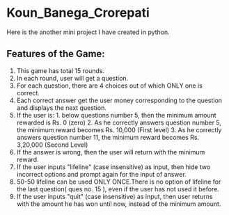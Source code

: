 # Koun_Banega_Crorepati

Here is the another mini project I have created in python.

## Features of the Game:

1. This game has total 15 rounds.
2. In each round, user will get a question.
3. For each question, there are 4 choices out of which ONLY one is correct.
4. Each correct answer get the user money corresponding to the question and displays the next question.
5. If the user is:
       1. below questions number 5, then the minimum amount rewarded is Rs. 0 (zero)
       2. As he correctly answers question number 5, the minimum reward becomes Rs. 10,000 (First level)
       3. As he correctly answers question number 11, the minimum reward becomes Rs. 3,20,000 (Second Level)
6. If the answer is wrong, then the user will return with the minimum reward.
7. If the user inputs "lifeline" (case insensitive) as input, then hide two incorrect options and prompt again for the input of answer.
8. 50-50 lifeline can be used ONLY ONCE.There is no option of lifeline for the last question( ques no. 15 ), even if the user has not used it before.
9. If the user inputs "quit" (case insensitive) as input, then user returns with the amount he has won until now, instead of the minimum amount.

            
            
            

